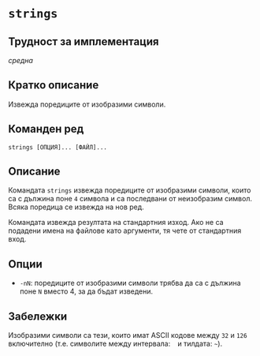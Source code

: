 # `strings`

## Трудност за имплементация

*средна*

## Кратко описание

Извежда поредиците от изобразими символи.

## Команден ред

    strings [ОПЦИЯ]... [ФАЙЛ]...

## Описание

Командата `strings` извежда поредиците от изобразими символи, които са с дължина поне `4` символа и са последвани от неизобразим символ.  Всяка поредица се извежда на нов ред.

Командата извежда резултата на стандартния изход.  Ако не са подадени имена на файлове като аргументи, тя чете от стандартния вход.

## Опции

* `-nN`: поредиците от изобразими символи трябва да са с дължина поне `N` вместо 4, за да бъдат изведени.

## Забележки

Изобразими символи са тези, които имат ASCII кодове между `32` и `126` включително (т.е. символите между интервала: ` ` и тилдата: `~`).